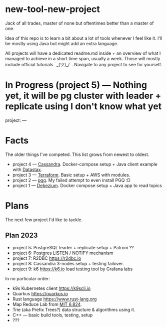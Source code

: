 # new-tool-new-project

Jack of all trades, master of none but oftentimes better than a master of one.

Idea of this repo is to learn a bit about a lot of tools whenever I feel like it. I'll be mostly using Java but might add an extra
language. 

All projects will have a dedicated readme.md inside + an overview of what I managed to achieve in a short time span, usually a week. 
Those will mostly include official tutorials ¯\_(ツ)_/¯. Navigate to any project to see for yourself.

# In Progress (project 5) — Nothing yet, it will be pg cluster with leader + replicate using I don't know what yet

project: —

# Facts

The older things I've competed. This list grows from newest to oldest.

- project 4 — [Cassandra](/project4-apache-cassandra). Docker-compose setup + Java client example with [Datastax](https://github.com/datastax/java-driver).
- project 3 — [Terraform](/project3-terraform). Basic setup + AWS with modules.
- project 2 — [pgq](/project2-pgq). My failed attempt to even install PGQ :D
- project 1 — [Debezium](/project1-debezium). Docker compose setup + Java app to read topics

# Plans

The next few project I'd like to tackle.

## Plan 2023

- project 5: PostgreSQL leader + replicate setup + Patroni ??
- project 6: Postgres LISTEN / NOTIFY mechanism
- project 7: R2DBC https://r2dbc.io
- project 8: Cassandra 3-nodes setup + testing failover.
- project 9: k6 https://k6.io load testing tool by Grafana labs 

In no particular order:

- k9s Kubernetes client https://k9scli.io
- Quarkus https://quarkus.io
- Rust language https://www.rust-lang.org
- Map Reduce Lab from [MIT 6.824](https://pdos.csail.mit.edu/6.824/).
- Trie (aka Prefix Trees?) data structure & algorithms using it.
- C++ — basic build tools, testing, setup
- ???
